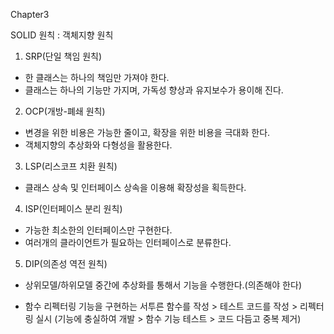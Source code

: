 Chapter3

SOLID 원칙 : 객체지향 원칙

1. SRP(단일 책임 원칙)
  - 한 클래스는 하나의 책임만 가져야 한다.
  - 클래스는 하나의 기능만 가지며, 가독성 향상과 유지보수가 용이해 진다.

2. OCP(개방-폐쇄 원칙)
  - 변경을 위한 비용은 가능한 줄이고, 확장을 위한 비용을 극대화 한다.
  - 객체지향의 추상화와 다형성을 활용한다.

3. LSP(리스코프 치환 원칙)
  - 클래스 상속 및 인터페이스 상속을 이용해 확장성을 획득한다.

4. ISP(인터페이스 분리 원칙)
  - 가능한 최소한의 인터페이스만 구현한다.
  - 여러개의 클라이언트가 필요하는 인터페이스로 분류한다.

5. DIP(의존성 역전 원칙)
  - 상위모델/하위모델 중간에 추상화를 통해서 기능을 수행한다.(의존해야 한다)

* 함수 리펙터링
  기능을 구현하는 서투른 함수를 작성 > 테스트 코드를 작성 > 리펙터링 실시
  (기능에 충실하여 개발 > 함수 기능 테스트 > 코드 다듬고 중복 제거)
